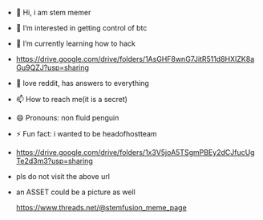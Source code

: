 - 👋 Hi, i am stem memer 
- 👀 I’m interested in getting control of btc 
- 🌱 I’m currently learning how to hack
- https://drive.google.com/drive/folders/1AsGHF8wnG7JitR511d8HXIZK8aGu9QZJ?usp=sharing
- 💞️ love reddit, has answers to everything
- 📫 How to reach me(it is a secret)
- 😄 Pronouns: non fluid penguin
- ⚡ Fun fact: i wanted to be headofhostteam
- https://drive.google.com/drive/folders/1x3V5joA5TSgmPBEy2dCJfucUgTe2d3m3?usp=sharing
- pls do not visit the above url
- an ASSET could be a picture as well 

  https://www.threads.net/@stemfusion_meme_page

<!---
stem-memer/stem-memer is a ✨ special ✨ repository because its `README.md` (this file) appears on your GitHub profile.
You can click the Preview link to take a look at your changes.
--->
